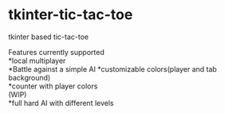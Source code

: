 # tkinter-tic-tac-toe  
 tkinter based tic-tac-toe  
 
 Features currently supported  
 *local multiplayer  
 *Battle against a simple AI
 *customizable colors(player and tab background)  
 *counter with player colors  
 (WIP)  
 *full hard AI with different levels  
